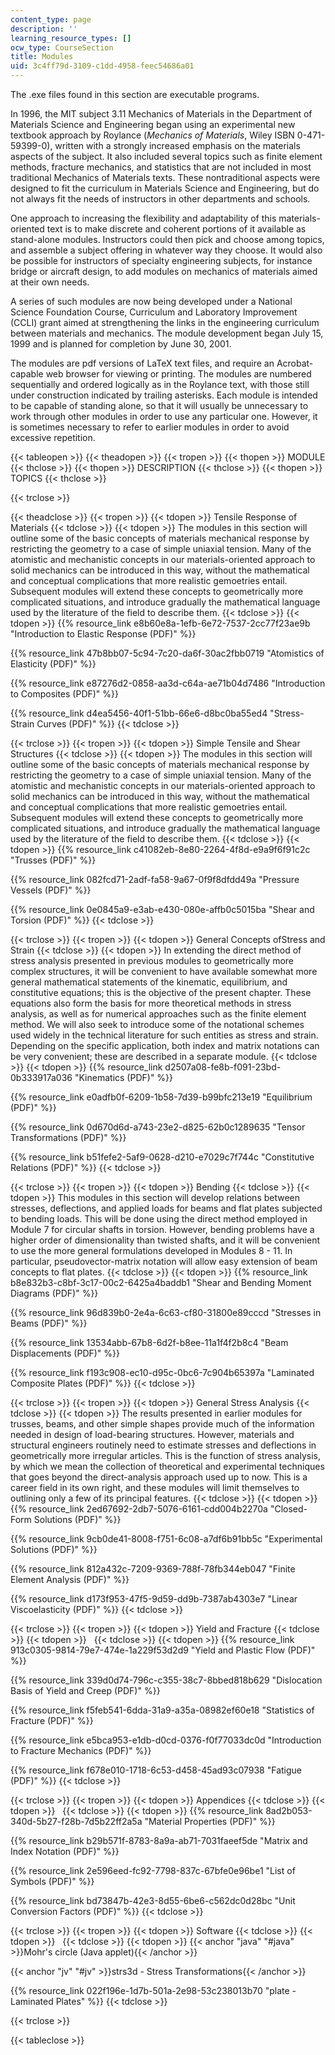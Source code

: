 ```yaml
---
content_type: page
description: ''
learning_resource_types: []
ocw_type: CourseSection
title: Modules
uid: 3c4ff79d-3109-c1dd-4958-feec54686a01
---
```


The .exe files found in this section are executable programs.

In 1996, the MIT subject 3.11 Mechanics of Materials in the Department of Materials Science and Engineering began using an experimental new textbook approach by Roylance (_Mechanics of Materials_, Wiley ISBN 0-471-59399-0), written with a strongly increased emphasis on the materials aspects of the subject. It also included several topics such as finite element methods, fracture mechanics, and statistics that are not included in most traditional Mechanics of Materials texts. These nontraditional aspects were designed to fit the curriculum in Materials Science and Engineering, but do not always fit the needs of instructors in other departments and schools.

One approach to increasing the flexibility and adaptability of this materials-oriented text is to make discrete and coherent portions of it available as stand-alone modules. Instructors could then pick and choose among topics, and assemble a subject offering in whatever way they choose. It would also be possible for instructors of specialty engineering subjects, for instance bridge or aircraft design, to add modules on mechanics of materials aimed at their own needs.

A series of such modules are now being developed under a National Science Foundation Course, Curriculum and Laboratory Improvement (CCLI) grant aimed at strengthening the links in the engineering curriculum between materials and mechanics. The module development began July 15, 1999 and is planned for completion by June 30, 2001.

The modules are pdf versions of LaTeX text files, and require an Acrobat-capable web browser for viewing or printing. The modules are numbered sequentially and ordered logically as in the Roylance text, with those still under construction indicated by trailing asterisks. Each module is intended to be capable of standing alone, so that it will usually be unnecessary to work through other modules in order to use any particular one. However, it is sometimes necessary to refer to earlier modules in order to avoid excessive repetition.

{{< tableopen >}}
{{< theadopen >}}
{{< tropen >}}
{{< thopen >}}
MODULE
{{< thclose >}}
{{< thopen >}}
DESCRIPTION
{{< thclose >}}
{{< thopen >}}
TOPICS
{{< thclose >}}

{{< trclose >}}

{{< theadclose >}}
{{< tropen >}}
{{< tdopen >}}
Tensile Response of Materials
{{< tdclose >}}
{{< tdopen >}}
The modules in this section will outline some of the basic concepts of materials mechanical response by restricting the geometry to a case of simple uniaxial tension. Many of the atomistic and mechanistic concepts in our materials-oriented approach to solid mechanics can be introduced in this way, without the mathematical and conceptual complications that more realistic gemoetries entail. Subsequent modules will extend these concepts to geometrically more complicated situations, and introduce gradually the mathematical language used by the literature of the field to describe them.
{{< tdclose >}}
{{< tdopen >}}
{{% resource_link e8b60e8a-1efb-6e72-7537-2cc77f23ae9b "Introduction to Elastic Response (PDF)" %}}  
  
{{% resource_link 47b8bb07-5c94-7c20-da6f-30ac2fbb0719 "Atomistics of Elasticity (PDF)" %}}  
  
{{% resource_link e87276d2-0858-aa3d-c64a-ae71b04d7486 "Introduction to Composites (PDF)" %}}  
  
{{% resource_link d4ea5456-40f1-51bb-66e6-d8bc0ba55ed4 "Stress-Strain Curves (PDF)" %}}
{{< tdclose >}}

{{< trclose >}}
{{< tropen >}}
{{< tdopen >}}
Simple Tensile and Shear Structures
{{< tdclose >}}
{{< tdopen >}}
The modules in this section will outline some of the basic concepts of materials mechanical response by restricting the geometry to a case of simple uniaxial tension. Many of the atomistic and mechanistic concepts in our materials-oriented approach to solid mechanics can be introduced in this way, without the mathematical and conceptual complications that more realistic gemoetries entail. Subsequent modules will extend these concepts to geometrically more complicated situations, and introduce gradually the mathematical language used by the literature of the field to describe them.
{{< tdclose >}}
{{< tdopen >}}
{{% resource_link c41082eb-8e80-2264-4f8d-e9a9f6f91c2c "Trusses (PDF)" %}}  
  
{{% resource_link 082fcd71-2adf-fa58-9a67-0f9f8dfdd49a "Pressure Vessels (PDF)" %}}  
  
{{% resource_link 0e0845a9-e3ab-e430-080e-affb0c5015ba "Shear and Torsion (PDF)" %}}
{{< tdclose >}}

{{< trclose >}}
{{< tropen >}}
{{< tdopen >}}
General Concepts ofStress and Strain
{{< tdclose >}}
{{< tdopen >}}
In extending the direct method of stress analysis presented in previous modules to geometrically more complex structures, it will be convenient to have available somewhat more general mathematical statements of the kinematic, equilibrium, and constitutive equations; this is the objective of the present chapter. These equations also form the basis for more theoretical methods in stress analysis, as well as for numerical approaches such as the finite element method. We will also seek to introduce some of the notational schemes used widely in the technical literature for such entities as stress and strain. Depending on the specific application, both index and matrix notations can be very convenient; these are described in a separate module.
{{< tdclose >}}
{{< tdopen >}}
{{% resource_link d2507a08-fe8b-f091-23bd-0b333917a036 "Kinematics (PDF)" %}}  
  
{{% resource_link e0adfb0f-6209-1b58-7d39-b99bfc213e19 "Equilibrium (PDF)" %}}  
  
{{% resource_link 0d670d6d-a743-23e2-d825-62b0c1289635 "Tensor Transformations (PDF)" %}}  
  
{{% resource_link b51fefe2-5af9-0628-d210-e7029c7f744c "Constitutive Relations (PDF)" %}}
{{< tdclose >}}

{{< trclose >}}
{{< tropen >}}
{{< tdopen >}}
Bending
{{< tdclose >}}
{{< tdopen >}}
This modules in this section will develop relations between stresses, deflections, and applied loads for beams and flat plates subjected to bending loads. This will be done using the direct method employed in Module 7 for circular shafts in torsion. However, bending problems have a higher order of dimensionality than twisted shafts, and it will be convenient to use the more general formulations developed in Modules 8 - 11. In particular, pseudovector-matrix notation will allow easy extension of beam concepts to flat plates.
{{< tdclose >}}
{{< tdopen >}}
{{% resource_link b8e832b3-c8bf-3c17-00c2-6425a4baddb1 "Shear and Bending Moment Diagrams (PDF)" %}}  
  
{{% resource_link 96d839b0-2e4a-6c63-cf80-31800e89cccd "Stresses in Beams (PDF)" %}}  
  
{{% resource_link 13534abb-67b8-6d2f-b8ee-11a1f4f2b8c4 "Beam Displacements (PDF)" %}}  
  
{{% resource_link f193c908-ec10-d95c-0bc6-7c904b65397a "Laminated Composite Plates (PDF)" %}}
{{< tdclose >}}

{{< trclose >}}
{{< tropen >}}
{{< tdopen >}}
General Stress Analysis
{{< tdclose >}}
{{< tdopen >}}
The results presented in earlier modules for trusses, beams, and other simple shapes provide much of the information needed in design of load-bearing structures. However, materials and structural engineers routinely need to estimate stresses and deflections in geometrically more irregular articles. This is the function of stress analysis, by which we mean the collection of theoretical and experimental techniques that goes beyond the direct-analysis approach used up to now. This is a career field in its own right, and these modules will limit themselves to outlining only a few of its principal features.
{{< tdclose >}}
{{< tdopen >}}
{{% resource_link 2ed67692-2db7-5076-6161-cdd004b2270a "Closed-Form Solutions (PDF)" %}}  
  
{{% resource_link 9cb0de41-8008-f751-6c08-a7df6b91bb5c "Experimental Solutions (PDF)" %}}  
  
{{% resource_link 812a432c-7209-9369-788f-78fb344eb047 "Finite Element Analysis (PDF)" %}}  
  
{{% resource_link d173f953-47f5-9d59-dd9b-7387ab4303e7 "Linear Viscoelasticity (PDF)" %}}
{{< tdclose >}}

{{< trclose >}}
{{< tropen >}}
{{< tdopen >}}
Yield and Fracture
{{< tdclose >}}
{{< tdopen >}}
 
{{< tdclose >}}
{{< tdopen >}}
{{% resource_link 913c0305-9814-79e7-474e-1a229f53d2d9 "Yield and Plastic Flow (PDF)" %}}  
  
{{% resource_link 339d0d74-796c-c355-38c7-8bbed818b629 "Dislocation Basis of Yield and Creep (PDF)" %}}  
  
{{% resource_link f5feb541-6dda-31a9-a35a-08982ef60e18 "Statistics of Fracture (PDF)" %}}  
  
{{% resource_link e5bca953-e1db-d0cd-0376-f0f77033dc0d "Introduction to Fracture Mechanics (PDF)" %}}  
  
{{% resource_link f678e010-1718-6c53-d458-45ad93c07938 "Fatigue (PDF)" %}}
{{< tdclose >}}

{{< trclose >}}
{{< tropen >}}
{{< tdopen >}}
Appendices
{{< tdclose >}}
{{< tdopen >}}
 
{{< tdclose >}}
{{< tdopen >}}
{{% resource_link 8ad2b053-340d-5b27-f28b-7d5b22ff2a5a "Material Properties (PDF)" %}}  
  
{{% resource_link b29b571f-8783-8a9a-ab71-7031faeef5de "Matrix and Index Notation (PDF)" %}}  
  
{{% resource_link 2e596eed-fc92-7798-837c-67bfe0e96be1 "List of Symbols (PDF)" %}}  
  
{{% resource_link bd73847b-42e3-8d55-6be6-c562dc0d28bc "Unit Conversion Factors (PDF)" %}}
{{< tdclose >}}

{{< trclose >}}
{{< tropen >}}
{{< tdopen >}}
Software
{{< tdclose >}}
{{< tdopen >}}
 
{{< tdclose >}}
{{< tdopen >}}
{{< anchor "java" "#java" >}}Mohr's circle (Java applet){{< /anchor >}}  
  
{{< anchor "jv" "#jv" >}}strs3d - Stress Transformations{{< /anchor >}}  
  
{{% resource_link 022f196e-1d7b-501a-2e98-53c238013b70 "plate - Laminated Plates" %}}
{{< tdclose >}}

{{< trclose >}}

{{< tableclose >}}